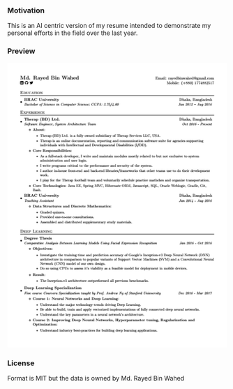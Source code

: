 ### Motivation

This is an AI centric version of my resume intended to demonstrate my personal efforts in the field over the last year.

### Preview
![Resume Screenshot](/resume_preview.png)

### License
Format is MIT but the data is owned by Md. Rayed Bin Wahed
